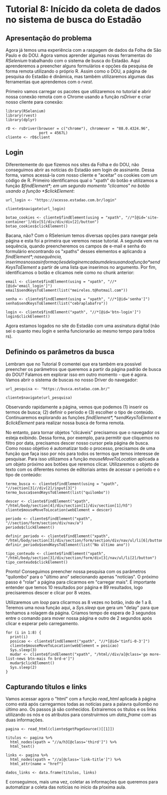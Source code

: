 # Tutorial 8: Inícido da coleta de dados no sistema de busca do Estadão

## Apresentação do problema

Agora já temos uma experiência com a raspagem de dados da Folha de São Paulo e do DOU. Agora vamos aprender algumas novas ferramentas do *RSelenium* trabalhando com o sistema de busca do Estadão. Aqui aprenderemos a preencher alguns formulários e opções da pesquisa de forma remota utilizando o próprio R. Assim como o DOU, a página de pesquisa do Estadão é dinâmica, mas também utilizaremos algumas das ferramentas que aprendemos com o *rvest*.

Primeiro vamos carregar os pacotes que utilizaremos no tutorial e abrir nossa conexão remota com o Chrome usando a função *rsDriver* e criar nosso cliente para conexão:

```{r}
library(RSelenium)
library(rvest)
library(dplyr)

rD <- rsDriver(browser = c("chrome"), chromever = "88.0.4324.96",
               port = 4567L)
cliente <- rD$client
```

## Login 

Diferentemente do que fizemos nos sites da Folha e do DOU, não conseguimos abrir as notícias do Estadão sem login de assinante. Dessa forma, vamos acessá-la com nosso cliente e "aceitar" os cookies com um código de R. Primeiro identificamos qual o "xpath" do botão e utilizamos a função *$findElement*; em um segundo momento "clicamos" no botão usando a função *$clickElement*:

```{r}
url_login <- "https://acesso.estadao.com.br/login"

cliente$navigate(url_login)

botao_cookies <- cliente$findElement(using = "xpath", "//*[@id='site-container']/div[5]/div/div/div[2]/button")
botao_cookies$clickElement()
```

Bacana, não? Com o RSelenium temos diversas opções para navegar pela página e esta foi a primeira que veremos nesse tutorial. A segunda vem na sequência, quando preencheremos os campos de e-mail e senha do formulário encontrando os "xpaths" desses elementos e aplicando a *$findElement*; na sequência, inserimos nossas informações de login em cada um deles usando a função *$sendKeysToElement* a partir de uma lista que inserimos no argumento. Por fim, identificamos o botão e clicamos nele como no chunk anterior:

```{r}
email <- cliente$findElement(using = "xpath", "//*[@id='email_login']")
email$sendKeysToElement(list("meireles.t@hotmail.com"))

senha <- cliente$findElement(using = "xpath", "//*[@id='senha']")
senha$sendKeysToElement(list("cebraplabafro"))

login <- cliente$findElement("xpath", "//*[@id='btn-login']")
login$clickElement()
```

Agora estamos logados no site do Estadão com uma assinatura digital (não sei o quanto meu login e senha funcionarão ao mesmo tempo para todos rs).

## Definindo os parâmetros da busca

Lembram que no Tutorial 9 comentei que era também era possível preencher os parâmetros que queremos a partir da página padrão de busca do DOU? Falamos em explorar isso em outro momento - que é agora. Vamos abrir o sistema de buscas no nosso Driver do navegador:

```{r}
url_pesquisa <- "https://busca.estadao.com.br/"

cliente$navigate(url_pesquisa)
```

Observando rapidamente a página, vemos que podemos (1) inserir os termos de busca; (2) definir o período e (3) escolher o tipo de conteúdo. Continuaremos explorando as funções *$findElement*, *$sendKeysToElement* e *$clickElement* para realizar nossa busca de forma remota.

No entanto, para tornar objetos "clicáveis" precisamos que o navegador os esteja exibindo. Dessa forma, por exemplo, para permitir que cliquemos no filtro por data, precisamos descer nosso cursor pela página de busca. Como nosso objetivo é automatizar todo o processo, precisamos de uma função que faça isso por nós para todos os termos que temos interesse de pesquisar. Para isso utilizamos a função *mouseMoveToLocation* aplicada a um objeto próximo aos botões que reremos clicar. Utilizaremos o objeto de texto com os diferentes nomes de editoriais antes de acessar o período e o tipo de conteúdo:

```{r}
termo_busca <- cliente$findElement(using = "xpath", "//section[3]//div[2]/input[3]")
termo_busca$sendKeysToElement(list("quilombo"))

descer <- cliente$findElement("xpath", "/html/body/section[4]/div/section[1]/div/section[1]/h5")
cliente$mouseMoveToLocation(webElement = descer)

periodo <- cliente$findElement("xpath", "//section/form/section/div/nav/a")
periodo$clickElement()

definir_periodo <- cliente$findElement("xpath", "/html/body/section[3]/div/section/form/section/div/nav/ul/li[6]/button")
definir_periodo$sendKeysToElement(list("No último ano"))

tipo_conteudo <- cliente$findElement("xpath", "/html/body/section[3]/div/section/form/div[3]/nav/ul/li[2]/button")
tipo_conteudo$clickElement()
```

Pronto! Conseguimos preencher nossa pesquisa com os parâmetros "quilombo" para o "último ano" selecionando apenas "notícias". O próximo passo é "rolar" a página para clicarmos em "carregar mais". É importante entender que temos 10 resultados por página e 89 resultados, logo precisaremos descer e clicar por 8 vezes.

Utilizaremos um *loop* para clicarmos as 8 vezes no botão, indo de 1 a 8. Teremos uma nova função aqui, a *Sys.sleep* que gera um "delay" para que tenhamos a rolagem da página. Criamos tempo de espera de 3 segundos entre o comando para mover nossa página e outro de 2 segundos após clicar e esperar pelo carregamento.

```{r}
for (i in 1:8) {
  print(i)
  posicao <- cliente$findElement("xpath", "//*[@id='tinfi-0-3']")
  cliente$mouseMoveToLocation(webElement = posicao)
  Sys.sleep(3)
  mudar <- cliente$findElement("xpath", "/html//div/a[@class='go more-list-news btn-mais fn brd-e']")
  mudar$clickElement()  
  Sys.sleep(2)
}
```

## Capturando títulos e links

Vamos acessar agora o "html" com a função *read_html* aplicada à página como está após carregarmos todas as notícias para a palavra quilombo no último ano. Os passos já são conhecidos. Extrairemos os títulos e os links utilizando os nós e os atributos para construirmos um *data_frame* com as duas informações.

```{r}
pagina <- read_html(cliente$getPageSource()[[1]])

titulos <- pagina %>% 
  html_nodes(xpath = "//a/h3[@class='third']") %>% 
  html_text()

links <- pagina %>% 
  html_nodes(xpath = "//a[@class='link-title']") %>% 
  html_attr(name = "href")

dados_links <- data.frame(titulos, links)
```

E conseguimos, mais uma vez, coletar as informações que queremos para automatizar a coleta das notícias no início da pŕoxima aula.